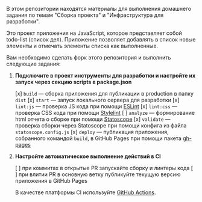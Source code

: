 В этом репозитории находятся материалы для выполнения домашнего задания по темам "Сборка проекта" и "Инфраструктура для разработки".

Это проект приложения на JavaScript, которое представляет собой todo-list (список дел). Приложение позволяет добавлять в список новые элементы и отмечать элементы списка как выполненные.

Вам необходимо сделать форк этого репозитория и выполнить следующие задания:

1. **Подключите в проект инструменты для разработки и настройте их запуск через секцию scripts в package.json**

   [x] `build` — сборка приложения для публикации в production в папку `dist`
   [x] `start` — запуск локального сервера для разработки
   [x] `lint:js` — проверка JS кода при помощи [ESLint](https://eslint.org)
   [x] `lint:css` — проверка CSS кода при помощи [Stylelint](https://stylelint.io)
   [ ] `analyze` — формирование html отчета о сборке при помощи [Statoscope](http://statoscope.tech)
   [x] `validate` — проверка сборки через Statoscope при помощи конфига из файла `statoscope.config.js`
   [x] `deploy` — публикация приложения, собранного командой `build`, в GitHub Pages при помощи пакета [gh-pages](https://www.npmjs.com/package/gh-pages)

2. **Настройте автоматическое выполнение действий в CI**

   [ ] при коммитах в открытые PR запускайте сборку и линтеры кода
   [ ] при влитии PR в основную ветку публикуйте текущую версию приложения в GitHub Pages

   В качестве платформы CI используйте [GitHub Actions](https://docs.github.com/en/actions).

